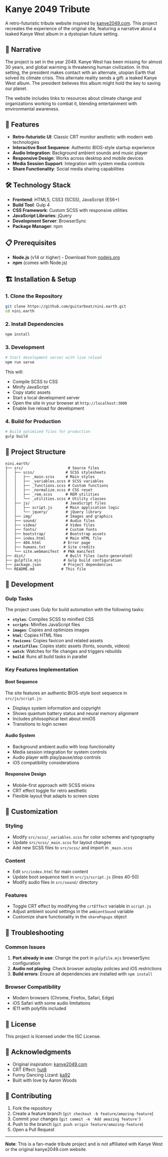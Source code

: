 # Kanye 2049 Tribute

A retro-futuristic tribute website inspired by [kanye2049.com](https://kanye2049.com/). This project recreates the experience of the original site, featuring a narrative about a leaked Kanye West album in a dystopian future setting.

## 🎵 Narrative

The project is set in the year 2049. Kanye West has been missing for almost 30 years, and global warming is threatening human civilization. In this setting, the president makes contact with an alternate, utopian Earth that solved its climate crisis. This alternate reality sends a gift: a leaked Kanye West album. The president believes this album might hold the key to saving our planet.

The website includes links to resources about climate change and organizations working to combat it, blending entertainment with environmental awareness.

## 🚀 Features

- **Retro-futuristic UI**: Classic CRT monitor aesthetic with modern web technologies
- **Interactive Boot Sequence**: Authentic BIOS-style startup experience
- **Audio Integration**: Background ambient sounds and music player
- **Responsive Design**: Works across desktop and mobile devices
- **Media Session Support**: Integration with system media controls
- **Share Functionality**: Social media sharing capabilities

## 🛠️ Technology Stack

- **Frontend**: HTML5, CSS3 (SCSS), JavaScript (ES6+)
- **Build Tool**: Gulp 4
- **CSS Framework**: Custom SCSS with responsive utilities
- **JavaScript Libraries**: jQuery
- **Development Server**: BrowserSync
- **Package Manager**: npm

## 📋 Prerequisites

- **Node.js** (v14 or higher) - Download from [nodejs.org](https://nodejs.org/)
- **npm** (comes with Node.js)

## 🏗️ Installation & Setup

### 1. Clone the Repository
```bash
git clone https://github.com/guitarbeat/nini.earth.git
cd nini.earth
```

### 2. Install Dependencies
```bash
npm install
```

### 3. Development
```bash
# Start development server with live reload
npm run serve
```

This will:
- Compile SCSS to CSS
- Minify JavaScript
- Copy static assets
- Start a local development server
- Open the site in your browser at `http://localhost:3000`
- Enable live reload for development

### 4. Build for Production
```bash
# Build optimized files for production
gulp build
```

## 📁 Project Structure

```
nini.earth/
├── src/                    # Source files
│   ├── scss/              # SCSS stylesheets
│   │   ├── _main.scss     # Main styles
│   │   ├── _variables.scss # SCSS variables
│   │   ├── _functions.scss # Custom functions
│   │   ├── _normalize.scss # CSS reset
│   │   ├── _rem.scss      # REM utilities
│   │   └── _utilities.scss # Utility classes
│   ├── js/                # JavaScript files
│   │   ├── script.js      # Main application logic
│   │   └── jquery/        # jQuery library
│   ├── img/               # Images and graphics
│   ├── sound/             # Audio files
│   ├── video/             # Video files
│   ├── fonts/             # Custom fonts
│   ├── bootstrap/         # Bootstrap assets
│   ├── index.html         # Main HTML file
│   ├── 404.html          # Error page
│   ├── humans.txt        # Site credits
│   └── site.webmanifest  # PWA manifest
├── dist/                  # Built files (auto-generated)
├── gulpfile.mjs          # Gulp build configuration
├── package.json          # Project dependencies
└── README.md            # This file
```

## 🔧 Development

### Gulp Tasks

The project uses Gulp for build automation with the following tasks:

- **`styles`**: Compiles SCSS to minified CSS
- **`scripts`**: Minifies JavaScript files
- **`images`**: Copies and optimizes images
- **`html`**: Copies HTML files
- **`favicons`**: Copies favicon and related assets
- **`staticFiles`**: Copies static assets (fonts, sounds, videos)
- **`watch`**: Watches for file changes and triggers rebuilds
- **`build`**: Runs all build tasks in parallel

### Key Features Implementation

#### Boot Sequence
The site features an authentic BIOS-style boot sequence in `src/js/script.js`:
- Displays system information and copyright
- Shows quantum battery status and neural memory alignment
- Includes philosophical text about niniOS
- Transitions to login screen

#### Audio System
- Background ambient audio with loop functionality
- Media session integration for system controls
- Audio player with play/pause/stop controls
- iOS compatibility considerations

#### Responsive Design
- Mobile-first approach with SCSS mixins
- CRT effect toggle for retro aesthetic
- Flexible layout that adapts to screen sizes

## 🎨 Customization

### Styling
- Modify `src/scss/_variables.scss` for color schemes and typography
- Update `src/scss/_main.scss` for layout changes
- Add new SCSS files to `src/scss/` and import in `_main.scss`

### Content
- Edit `src/index.html` for main content
- Update boot sequence text in `src/js/script.js` (lines 40-50)
- Modify audio files in `src/sound/` directory

### Features
- Toggle CRT effect by modifying the `crtEffect` variable in `script.js`
- Adjust ambient sound settings in the `ambientSound` variable
- Customize share functionality in the `sharePopups` object

## 🐛 Troubleshooting

### Common Issues

1. **Port already in use**: Change the port in `gulpfile.mjs` browserSync configuration
2. **Audio not playing**: Check browser autoplay policies and iOS restrictions
3. **Build errors**: Ensure all dependencies are installed with `npm install`

### Browser Compatibility
- Modern browsers (Chrome, Firefox, Safari, Edge)
- iOS Safari with some audio limitations
- IE11 with polyfills included

## 📄 License

This project is licensed under the ISC License.

## 🙏 Acknowledgments

- Original inspiration: [kanye2049.com](https://kanye2049.com/)
- CRT Effect: [hut8](https://github.com/hut8)
- Funny Dancing Lizard: [ka92](https://twitter.com/ka92)
- Built with love by Aaron Woods

## 🤝 Contributing

1. Fork the repository
2. Create a feature branch (`git checkout -b feature/amazing-feature`)
3. Commit your changes (`git commit -m 'Add amazing feature'`)
4. Push to the branch (`git push origin feature/amazing-feature`)
5. Open a Pull Request

---

**Note**: This is a fan-made tribute project and is not affiliated with Kanye West or the original kanye2049.com website.
